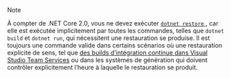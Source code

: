 > [!NOTE]
> À compter de .NET Core 2.0, vous ne devez exécuter [ `dotnet restore` ](~/docs/core/tools/dotnet-restore.md) , car elle est exécutée implicitement par toutes les commandes, telles que `dotnet build` et `dotnet run`, qui nécessitent une restauration se produise. Il est toujours une commande valide dans certains scénarios où une restauration explicite de sens, tel que [des builds d’intégration continue dans Visual Studio Team Services](/vsts/build-release/apps/aspnet/build-aspnet-core) ou dans les systèmes de génération qui doivent contrôler explicitement l’heure à laquelle le restauration se produit.
